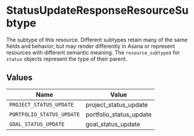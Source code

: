 # StatusUpdateResponseResourceSubtype

The subtype of this resource. Different subtypes retain many of the same fields and behavior, but may render differently in Asana or represent resources with different semantic meaning.
The `resource_subtype`s for `status` objects represent the type of their parent.


## Values

| Name                      | Value                     |
| ------------------------- | ------------------------- |
| `PROJECT_STATUS_UPDATE`   | project_status_update     |
| `PORTFOLIO_STATUS_UPDATE` | portfolio_status_update   |
| `GOAL_STATUS_UPDATE`      | goal_status_update        |
